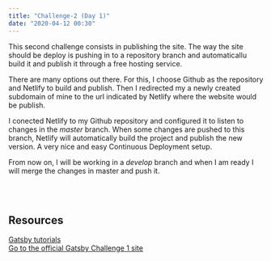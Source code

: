```yaml
---
title: "Challenge-2 (Day 1)"
date: "2020-04-12 00:30"
---
```


This second challenge consists in publishing the site. The way the site should be deploy is pushing in to a repository branch and automaticallu build it and publish it through a free hosting service.

There are many options out there. For this, I choose Github as the repository and Netlify to build and publish. Then I redirected my a newly created subdomain of mine to the url indicated by Netlify where the website would be publish.

I conected Netlify to my Github repository and configured it to listen to changes in the _master_ branch. When some changes are pushed to this branch, Netlify will automatically build the project and publish the new version. A very nice and easy Continuous Deployment setup.

From now on, I will be working in a _develop_ branch and when I am ready I will merge the changes in master and push it.

<br />
<br />

## Resources

[Gatsby tutorials](https://www.gatsbyjs.org/tutorial/)<br />
[Go to the official Gatsby Challenge 1 site](https://www.gatsbyjs.org/blog/100days/start-blog/)
